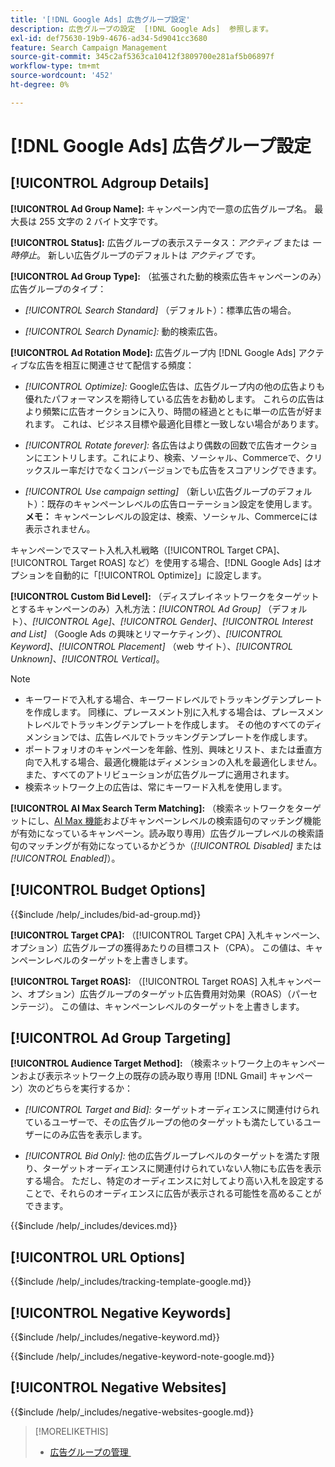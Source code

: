 ```yaml
---
title: '[!DNL Google Ads] 広告グループ設定'
description: 広告グループの設定  [!DNL Google Ads]  参照します。
exl-id: def75630-19b9-4676-ad34-5d9041cc3680
feature: Search Campaign Management
source-git-commit: 345c2af5363ca10412f3809700e281af5b06897f
workflow-type: tm+mt
source-wordcount: '452'
ht-degree: 0%

---
```


# [!DNL Google Ads] 広告グループ設定

## [!UICONTROL Adgroup Details]

**[!UICONTROL Ad Group Name]:** キャンペーン内で一意の広告グループ名。 最大長は 255 文字の 2 バイト文字です。

**[!UICONTROL Status]:** 広告グループの表示ステータス：*アクティブ* または *一時停止*。 新しい広告グループのデフォルトは *アクティブ* です。

**[!UICONTROL Ad Group Type]:** （拡張された動的検索広告キャンペーンのみ）広告グループのタイプ：

* *[!UICONTROL Search Standard]* （デフォルト）：標準広告の場合。

* *[!UICONTROL Search Dynamic]:* 動的検索広告。

**[!UICONTROL Ad Rotation Mode]:** 広告グループ内 [!DNL Google Ads] アクティブな広告を相互に関連させて配信する頻度：

* *[!UICONTROL Optimize]:* Google広告は、広告グループ内の他の広告よりも優れたパフォーマンスを期待している広告をお勧めします。 これらの広告はより頻繁に広告オークションに入り、時間の経過とともに単一の広告が好まれます。 これは、ビジネス目標や最適化目標と一致しない場合があります。

* *[!UICONTROL Rotate forever]:*   各広告はより偶数の回数で広告オークションにエントリします。これにより、検索、ソーシャル、Commerceで、クリックスルー率だけでなくコンバージョンでも広告をスコアリングできます。

* *[!UICONTROL Use campaign setting]* （新しい広告グループのデフォルト）：既存のキャンペーンレベルの広告ローテーション設定を使用します。 **メモ：** キャンペーンレベルの設定は、検索、ソーシャル、Commerceには表示されません。

キャンペーンでスマート入札入札戦略（[!UICONTROL Target CPA]、[!UICONTROL Target ROAS] など）を使用する場合、[!DNL Google Ads] はオプションを自動的に「[!UICONTROL Optimize]」に設定します。

**[!UICONTROL Custom Bid Level]:** （ディスプレイネットワークをターゲットとするキャンペーンのみ）入札方法：*[!UICONTROL Ad Group]* （デフォルト）、*[!UICONTROL Age]*、*[!UICONTROL Gender]*、*[!UICONTROL Interest and List]* （Google Ads の興味とリマーケティング）、*[!UICONTROL Keyword]*、*[!UICONTROL Placement]* （web サイト）、*[!UICONTROL Unknown]*、*[!UICONTROL Vertical]*。

>[!NOTE]
>
>* キーワードで入札する場合、キーワードレベルでトラッキングテンプレートを作成します。 同様に、プレースメント別に入札する場合は、プレースメントレベルでトラッキングテンプレートを作成します。 その他のすべてのディメンションでは、広告レベルでトラッキングテンプレートを作成します。
>* ポートフォリオのキャンペーンを年齢、性別、興味とリスト、または垂直方向で入札する場合、最適化機能はディメンションの入札を最適化しません。 また、すべてのアトリビューションが広告グループに適用されます。
>* 検索ネットワーク上の広告は、常にキーワード入札を使用します。

**[!UICONTROL AI Max Search Term Matching]:** （検索ネットワークをターゲットにし、[AI Max 機能 &#x200B;](https://support.google.com/google-ads/answer/15910366) およびキャンペーンレベルの検索語句のマッチング機能が有効になっているキャンペーン。読み取り専用）広告グループレベルの検索語句のマッチングが有効になっているかどうか（*[!UICONTROL Disabled]* または *[!UICONTROL Enabled]*）。

## [!UICONTROL Budget Options]

<!-- **[!UICONTROL Bid]:** -->

{{$include /help/_includes/bid-ad-group.md}}

**[!UICONTROL Target CPA]:** （[!UICONTROL Target CPA] 入札キャンペーン、オプション）広告グループの獲得あたりの目標コスト（CPA）。 この値は、キャンペーンレベルのターゲットを上書きします。

**[!UICONTROL Target ROAS]:** （[!UICONTROL Target ROAS] 入札キャンペーン、オプション）広告グループのターゲット広告費用対効果（ROAS）（パーセンテージ）。 この値は、キャンペーンレベルのターゲットを上書きします。

## [!UICONTROL Ad Group Targeting]

**[!UICONTROL Audience Target Method]:** （検索ネットワーク上のキャンペーンおよび表示ネットワーク上の既存の読み取り専用 [!DNL Gmail] キャンペーン）次のどちらを実行するか：

* *[!UICONTROL Target and Bid]:* ターゲットオーディエンスに関連付けられているユーザーで、その広告グループの他のターゲットも満たしているユーザーにのみ広告を表示します。

* *[!UICONTROL Bid Only]:* 他の広告グループレベルのターゲットを満たす限り、ターゲットオーディエンスに関連付けられていない人物にも広告を表示する場合。 ただし、特定のオーディエンスに対してより高い入札を設定することで、それらのオーディエンスに広告が表示される可能性を高めることができます。

<!-- **[!UICONTROL Devices]:** -->

{{$include /help/_includes/devices.md}}

## [!UICONTROL URL Options]

<!-- **[!UICONTROL Tracking Template]:** -->

{{$include /help/_includes/tracking-template-google.md}}

## [!UICONTROL Negative Keywords]

<!-- **[!UICONTROL Negative Keywords]:** -->

{{$include /help/_includes/negative-keyword.md}}

<!-- Note for **[!UICONTROL Negative Keywords]:** -->

{{$include /help/_includes/negative-keyword-note-google.md}}

## [!UICONTROL Negative Websites]

<!-- **[!UICONTROL Negative Websites]:** -->

{{$include /help/_includes/negative-websites-google.md}}

>[!MORELIKETHIS]
>
>* [&#x200B; 広告グループの管理 &#x200B;](/help/search-social-commerce/campaign-management/campaigns/ad-group-manage.md)

